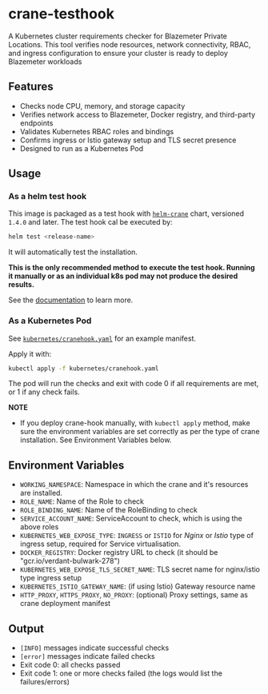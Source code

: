 # crane-testhook

A Kubernetes cluster requirements checker for Blazemeter Private Locations. This tool verifies node resources, network connectivity, RBAC, and ingress configuration to ensure your cluster is ready to deploy Blazemeter workloads

## Features

- Checks node CPU, memory, and storage capacity
- Verifies network access to Blazemeter, Docker registry, and third-party endpoints
- Validates Kubernetes RBAC roles and bindings
- Confirms ingress or Istio gateway setup and TLS secret presence
- Designed to run as a Kubernetes Pod


## Usage

### As a helm test hook

This image is packaged as a test hook with [`helm-crane`](https://github.com/Blazemeter/helm-crane/releases) chart, versioned `1.4.0` and later.
The test hook cal be executed by:
```sh
helm test <release-name>
```
It will automatically test the installation. 

**This is the only recommended method to execute the test hook. Running it manually or as an individual k8s pod may not produce the desired results.** 

See the [documentation](https://github.com/Blazemeter/helm-crane/blob/main/README.md) to learn more.


### As a Kubernetes Pod

See [`kubernetes/cranehook.yaml`](kubernetes/cranehook.yaml) for an example manifest. 

Apply it with:

```sh
kubectl apply -f kubernetes/cranehook.yaml
```

The pod will run the checks and exit with code 0 if all requirements are met, or 1 if any check fails.

**NOTE**
- If you deploy crane-hook manually, with `kubectl apply` method, make sure the environment variables are set correctly as per the type of crane installation. See Environment Variables below.


## Environment Variables

- `WORKING_NAMESPACE`: Namespace in which the crane and it's resources are installed. 
- `ROLE_NAME`: Name of the Role to check
- `ROLE_BINDING_NAME`: Name of the RoleBinding to check
- `SERVICE_ACCOUNT_NAME`: ServiceAccount to check, which is using the above roles
- `KUBERNETES_WEB_EXPOSE_TYPE`: `INGRESS` or `ISTIO` for *Nginx* or *Istio* type of ingress setup, required for Service virtualisation.
- `DOCKER_REGISTRY`: Docker registry URL to check (it should be "gcr.io/verdant-bulwark-278")
- `KUBERNETES_WEB_EXPOSE_TLS_SECRET_NAME`: TLS secret name for nginx/istio type ingress setup
- `KUBERNETES_ISTIO_GATEWAY_NAME`: (if using Istio) Gateway resource name
- `HTTP_PROXY`, `HTTPS_PROXY`, `NO_PROXY`: (optional) Proxy settings, same as crane deployment manifest


## Output

- `[INFO]` messages indicate successful checks
- `[error]` messages indicate failed checks
- Exit code 0: all checks passed
- Exit code 1: one or more checks failed (the logs would list the failures/errors)
